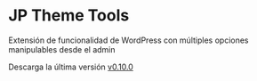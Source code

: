 JP Theme Tools
===========

Extensión de funcionalidad de WordPress con múltiples opciones manipulables desde el admin

Descarga la última versión [v0.10.0](https://github.com/jprieton/jp-theme-tools/archive/0.11.0.zip)
